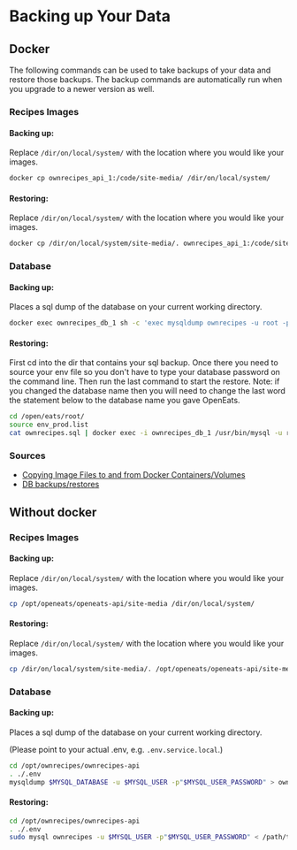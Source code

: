 # Backing up Your Data

## Docker

The following commands can be used to take backups of your data and restore those backups. The backup commands are automatically run when you upgrade to a newer version as well.

### Recipes Images

#### Backing up:

Replace `/dir/on/local/system/` with the location where you would like your images.

```sh
docker cp ownrecipes_api_1:/code/site-media/ /dir/on/local/system/
```

#### Restoring:

Replace `/dir/on/local/system/` with the location where you would like your images.

```sh
docker cp /dir/on/local/system/site-media/. ownrecipes_api_1:/code/site-media/
```

### Database

#### Backing up:

Places a sql dump of the database on your current working directory.

```sh
docker exec ownrecipes_db_1 sh -c 'exec mysqldump ownrecipes -u root -p"$MYSQL_USER_PASSWORD"' > ownrecipes.sql
```

#### Restoring:

First cd into the dir that contains your sql backup. Once there you need to source your env file so you don't have to type your database password on the command line. Then run the last command to start the restore.
Note: if you changed the database name then you will need to change the last word the statement below to the database name you gave OpenEats.

```sh
cd /open/eats/root/
source env_prod.list
cat ownrecipes.sql | docker exec -i ownrecipes_db_1 /usr/bin/mysql -u root -p"$MYSQL_USER_PASSWORD" ownrecipes
```

### Sources
- [Copying Image Files to and from Docker Containers/Volumes](https://gist.github.com/spalladino/6d981f7b33f6e0afe6bb)
- [DB backups/restores](https://stackoverflow.com/questions/22907231/copying-files-from-host-to-docker-container)


## Without docker

### Recipes Images

#### Backing up:

Replace `/dir/on/local/system/` with the location where you would like your images.

```sh
cp /opt/openeats/openeats-api/site-media /dir/on/local/system/
```

#### Restoring:

Replace `/dir/on/local/system/` with the location where you would like your images.

```sh
cp /dir/on/local/system/site-media/. /opt/openeats/openeats-api/site-media/
```

### Database

#### Backing up:

Places a sql dump of the database on your current working directory.

(Please point to your actual .env, e.g. `.env.service.local`.)

```sh
cd /opt/ownrecipes/ownrecipes-api
. ./.env
mysqldump $MYSQL_DATABASE -u $MYSQL_USER -p"$MYSQL_USER_PASSWORD" > ownrecipes.sql
```

#### Restoring:

```sh
cd /opt/ownrecipes/ownrecipes-api
. ./.env
sudo mysql ownrecipes -u $MYSQL_USER -p"$MYSQL_USER_PASSWORD" < /path/to/your/ownrecipes.sql
```
